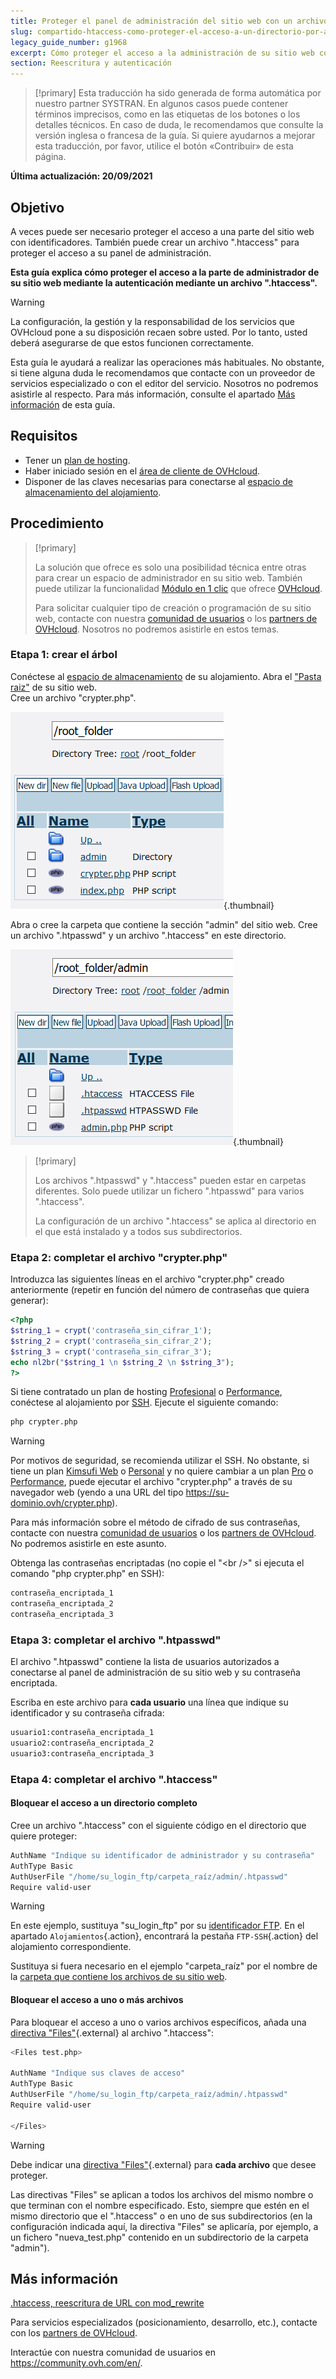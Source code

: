 ```yaml
---
title: Proteger el panel de administración del sitio web con un archivo .htaccess
slug: compartido-htaccess-como-proteger-el-acceso-a-un-directorio-por-autenticacion
legacy_guide_number: g1968
excerpt: Cómo proteger el acceso a la administración de su sitio web con un archivo .htaccess
section: Reescritura y autenticación
---
```


> [!primary]
> Esta traducción ha sido generada de forma automática por nuestro partner SYSTRAN. En algunos casos puede contener términos imprecisos, como en las etiquetas de los botones o los detalles técnicos. En caso de duda, le recomendamos que consulte la versión inglesa o francesa de la guía. Si quiere ayudarnos a mejorar esta traducción, por favor, utilice el botón «Contribuir» de esta página.
>

**Última actualización: 20/09/2021**

## Objetivo

A veces puede ser necesario proteger el acceso a una parte del sitio web con identificadores. También puede crear un archivo ".htaccess" para proteger el acceso a su panel de administración.

**Esta guía explica cómo proteger el acceso a la parte de administrador de su sitio web mediante la autenticación mediante un archivo ".htaccess".**

> [!warning]
>
> La configuración, la gestión y la responsabilidad de los servicios que OVHcloud pone a su disposición recaen sobre usted. Por lo tanto, usted deberá asegurarse de que estos funcionen correctamente.
>
> Esta guía le ayudará a realizar las operaciones más habituales. No obstante, si tiene alguna duda le recomendamos que contacte con un proveedor de servicios especializado o con el editor del servicio. Nosotros no podremos asistirle al respecto. Para más información, consulte el apartado [Más información](#gofurther) de esta guía.
>

## Requisitos

- Tener un [plan de hosting](https://www.ovhcloud.com/es/web-hosting/).
- Haber iniciado sesión en el [área de cliente de OVHcloud](https://www.ovh.com/auth/?action=gotomanager&from=https://www.ovh.es/&ovhSubsidiary=es).
- Disponer de las claves necesarias para conectarse al [espacio de almacenamiento del alojamiento](../conexion-espacio-almacenamiento-ftp-alojamiento-web/).

## Procedimiento

> [!primary]
>
> La solución que ofrece es solo una posibilidad técnica entre otras para crear un espacio de administrador en su sitio web. También puede utilizar la funcionalidad [Módulo en 1 clic](../modulos-en-un-clic/) que ofrece [OVHcloud](https://www.ovhcloud.com/es-es/).
>
> Para solicitar cualquier tipo de creación o programación de su sitio web, contacte con nuestra [comunidad de usuarios](https://community.ovh.com/en/) o los [partners de OVHcloud](https://partner.ovhcloud.com/es-es/). Nosotros no podremos asistirle en estos temas.
>

### Etapa 1: crear el árbol

Conéctese al [espacio de almacenamiento](../conexion-espacio-almacenamiento-ftp-alojamiento-web/) de su alojamiento. Abra el ["Pasta raiz"](../configurar-un-multisitio-en-un-alojamiento-web/#21-anadir-un-dominio-registrado-con-ovhcloud) de su sitio web.<br>
Cree un archivo "crypter.php".

![root_folder](images/root_folder.png){.thumbnail}

Abra o cree la carpeta que contiene la sección "admin" del sitio web. Cree un archivo ".htpasswd" y un archivo ".htaccess" en este directorio.

![folder_admin](images/folder_admin.png){.thumbnail}

> [!primary]
>
> Los archivos ".htpasswd" y ".htaccess" pueden estar en carpetas diferentes. Solo puede utilizar un fichero ".htpasswd" para varios ".htaccess".
>
> La configuración de un archivo ".htaccess" se aplica al directorio en el que está instalado y a todos sus subdirectorios.
>

### Etapa 2: completar el archivo "crypter.php"

Introduzca las siguientes líneas en el archivo "crypter.php" creado anteriormente (repetir en función del número de contraseñas que quiera generar):

```php
<?php
$string_1 = crypt('contraseña_sin_cifrar_1');
$string_2 = crypt('contraseña_sin_cifrar_2');
$string_3 = crypt('contraseña_sin_cifrar_3');
echo nl2br("$string_1 \n $string_2 \n $string_3");
?>
```

Si tiene contratado un plan de hosting [Profesional](https://www.ovh.es/hosting/hosting-profesional.xml) o [Performance](https://www.ovh.es/hosting/hosting-performance.xml), conéctese al alojamiento por [SSH](../web_hosting_ssh_en_alojamiento_compartido/). Ejecute el siguiente comando:

```bash
php crypter.php
```

> [!warning]
>
> Por motivos de seguridad, se recomienda utilizar el SSH. No obstante, si tiene un plan [Kimsufi Web](https://www.kimsufi.com/es/) o [Personal](https://www.ovh.es/hosting/hosting-personal.xml) y no quiere cambiar a un plan [Pro](https://www.ovh.es/hosting/hosting-profesional.xml) o [Performance](https://www.ovh.es/hosting/hosting-performance.xml), puede ejecutar el archivo "crypter.php" a través de su navegador web (yendo a una URL del tipo https://su-dominio.ovh/crypter.php).
>
> Para más información sobre el método de cifrado de sus contraseñas, contacte con nuestra [comunidad de usuarios](https://community.ovh.com/en/) o los [partners de OVHcloud](https://partner.ovhcloud.com/es-es/). No podremos asistirle en este asunto.
>

Obtenga las contraseñas encriptadas (no copie el "&#60;br />" si ejecuta el comando "php crypter.php" en SSH):

```bash
contraseña_encriptada_1
contraseña_encriptada_2
contraseña_encriptada_3
```

### Etapa 3: completar el archivo ".htpasswd"

El archivo ".htpasswd" contiene la lista de usuarios autorizados a conectarse al panel de administración de su sitio web y su contraseña encriptada.

Escriba en este archivo para **cada usuario** una línea que indique su identificador y su contraseña cifrada:

```bash
usuario1:contraseña_encriptada_1
usuario2:contraseña_encriptada_2
usuario3:contraseña_encriptada_3
```

### Etapa 4: completar el archivo ".htaccess"

#### Bloquear el acceso a un directorio completo

Cree un archivo ".htaccess" con el siguiente código en el directorio que quiere proteger:

```bash
AuthName "Indique su identificador de administrador y su contraseña"
AuthType Basic
AuthUserFile "/home/su_login_ftp/carpeta_raíz/admin/.htpasswd"
Require valid-user
```

> [!warning]
>
> En este ejemplo, sustituya "su_login_ftp" por su [identificador FTP](../conexion-espacio-almacenamiento-ftp-alojamiento-web/#1-obtener-los-datos-de-conexion). En el apartado `Alojamientos`{.action}, encontrará la pestaña `FTP-SSH`{.action} del alojamiento correspondiente.
>
> Sustituya si fuera necesario en el ejemplo "carpeta_raíz" por el nombre de la [carpeta que contiene los archivos de su sitio web](../configurar-un-multisitio-en-un-alojamiento-web/#21-anadir-un-dominio-registrado-con-ovhcloud).
>

#### Bloquear el acceso a uno o más archivos

Para bloquear el acceso a uno o varios archivos específicos, añada una [directiva "Files"](https://httpd.apache.org/docs/2.4/es/mod/core.html#files){.external} al archivo ".htaccess":

```bash
<Files test.php>

AuthName "Indique sus claves de acceso"
AuthType Basic
AuthUserFile "/home/su_login_ftp/carpeta_raíz/admin/.htpasswd"
Require valid-user

</Files>
```

> [!warning]
>
> Debe indicar una [directiva "Files"](https://httpd.apache.org/docs/2.4/es/mod/core.html#files){.external} para **cada archivo** que desee proteger.
>
> Las directivas "Files" se aplican a todos los archivos del mismo nombre o que terminan con el nombre especificado. Esto, siempre que estén en el mismo directorio que el ".htaccess" o en uno de sus subdirectorios (en la configuración indicada aquí, la directiva "Files" se aplicaría, por ejemplo, a un fichero "nueva_test.php" contenido en un subdirectorio de la carpeta "admin").
>

## Más información <a name="gofurther"></a>

[.htaccess, reescritura de URL con mod_rewrite](../web_hosting_htaccess_reescritura_de_url_con_mod_rewrite/)

Para servicios especializados (posicionamiento, desarrollo, etc.), contacte con los [partners de OVHcloud](https://partner.ovhcloud.com/es-es/).

Interactúe con nuestra comunidad de usuarios en <https://community.ovh.com/en/>.
